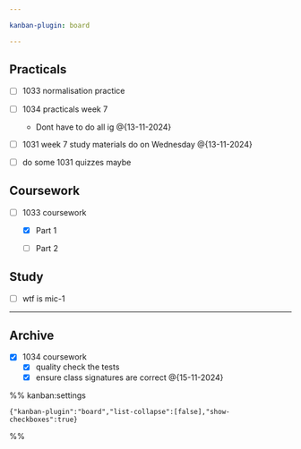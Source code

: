 ```yaml
---

kanban-plugin: board

---
```


## Practicals

- [ ] 1033 normalisation practice
- [ ] 1034 practicals week 7
	- Dont have to do all ig @{13-11-2024}
- [ ] 1031 week 7 study materials do on Wednesday @{13-11-2024}
- [ ] do some 1031 quizzes maybe


## Coursework

- [ ] 1033 coursework
	- [x] Part 1
	- [ ] Part 2


## Study

- [ ] wtf is mic-1


***

## Archive

- [x] 1034 coursework
	- [x] quality check the tests
	- [x] ensure class signatures are correct @{15-11-2024}

%% kanban:settings
```
{"kanban-plugin":"board","list-collapse":[false],"show-checkboxes":true}
```
%%